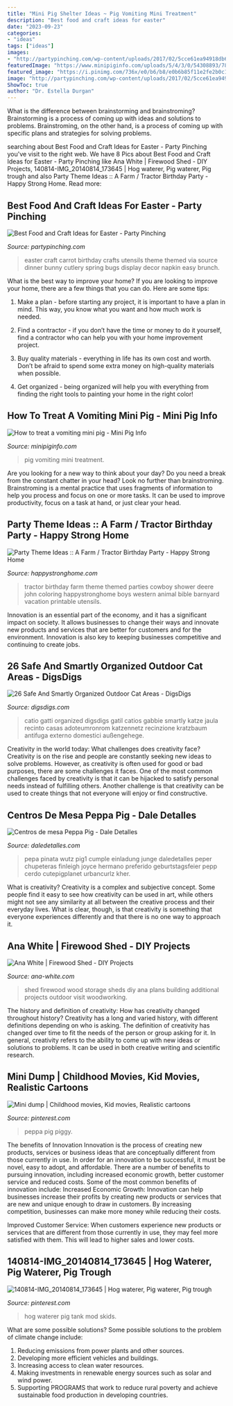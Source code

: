 ```yaml
---
title: "Mini Pig Shelter Ideas ~ Pig Vomiting Mini Treatment"
description: "Best food and craft ideas for easter"
date: "2023-09-23"
categories:
- "ideas"
tags: ["ideas"]
images:
- "http://partypinching.com/wp-content/uploads/2017/02/5cce61ea94918db689a80c460d37bf6b.jpg"
featuredImage: "https://www.minipiginfo.com/uploads/5/4/3/0/54308893/7887832.png"
featured_image: "https://i.pinimg.com/736x/e0/b6/b8/e0b6b85f11e2fe2b0c10bbf6d88e9bb4.jpg"
image: "http://partypinching.com/wp-content/uploads/2017/02/5cce61ea94918db689a80c460d37bf6b.jpg"
ShowToc: true
author: "Dr. Estella Durgan"
---
```



What is the difference between brainstorming and brainstroming?
Brainstorming is a process of coming up with ideas and solutions to problems. Brainstroming, on the other hand, is a process of coming up with specific plans and strategies for solving problems.

	

		
searching about Best Food and Craft Ideas for Easter - Party Pinching you've visit to the right web. We have 8 Pics about Best Food and Craft Ideas for Easter - Party Pinching like Ana White | Firewood Shed - DIY Projects, 140814-IMG_20140814_173645 | Hog waterer, Pig waterer, Pig trough and also Party Theme Ideas :: A Farm / Tractor Birthday Party - Happy Strong Home. Read more:
		
    
## Best Food And Craft Ideas For Easter - Party Pinching

<img loading=lazy src="http://partypinching.com/wp-content/uploads/2017/02/5cce61ea94918db689a80c460d37bf6b.jpg" onerror="this.onerror=null;this.src='https://tse1.mm.bing.net/th?id=OIP.V-8H1HavOilbWkq9u6pVWAHaLG&amp;pid=15.1';" alt="Best Food and Craft Ideas for Easter - Party Pinching">

_Source: partypinching.com_

>easter craft carrot birthday crafts utensils theme themed via source dinner bunny cutlery spring bugs display decor napkin easy brunch. 

	

What is the best way to improve your home?
If you are looking to improve your home, there are a few things that you can do. Here are some tips:
1. Make a plan - before starting any project, it is important to have a plan in mind. This way, you know what you want and how much work is needed.

2. Find a contractor - if you don’t have the time or money to do it yourself, find a contractor who can help you with your home improvement project.

3. Buy quality materials - everything in life has its own cost and worth. Don’t be afraid to spend some extra money on high-quality materials when possible.

4. Get organized - being organized will help you with everything from finding the right tools to painting your home in the right color!

    
## How To Treat A Vomiting Mini Pig - Mini Pig Info

<img loading=lazy src="https://www.minipiginfo.com/uploads/5/4/3/0/54308893/7887832.png" onerror="this.onerror=null;this.src='https://tse4.mm.bing.net/th?id=OIP.aVJBfLstdyzoTo8_E0utPwAAAA&amp;pid=15.1';" alt="How to treat a vomiting mini pig - Mini Pig Info">

_Source: minipiginfo.com_

>pig vomiting mini treatment. 

	

Are you looking for a new way to think about your day? Do you need a break from the constant chatter in your head? Look no further than brainstroming. Brainstroming is a mental practice that uses fragments of information to help you process and focus on one or more tasks. It can be used to improve productivity, focus on a task at hand, or just clear your head.

    
## Party Theme Ideas :: A Farm / Tractor Birthday Party - Happy Strong Home

<img loading=lazy src="http://happystronghome.com/wp-content/uploads/2013/02/Farm-Tractor-Party-utensils.jpg" onerror="this.onerror=null;this.src='https://tse2.mm.bing.net/th?id=OIP.6wt3EOkKswfzEPNw-OYC3gHaFS&amp;pid=15.1';" alt="Party Theme Ideas :: A Farm / Tractor Birthday Party - Happy Strong Home">

_Source: happystronghome.com_

>tractor birthday farm theme themed parties cowboy shower deere john coloring happystronghome boys western animal bible barnyard vacation printable utensils. 

	

Innovation is an essential part of the economy, and it has a significant impact on society. It allows businesses to change their ways and innovate new products and services that are better for customers and for the environment. Innovation is also key to keeping businesses competitive and continuing to create jobs.

    
## 26 Safe And Smartly Organized Outdoor Cat Areas - DigsDigs

<img loading=lazy src="https://www.digsdigs.com/photos/safe-and-smart-organized-outdoor-cat-areas-4-554x738.jpg" onerror="this.onerror=null;this.src='https://tse4.mm.bing.net/th?id=OIP.DS8pAbzc6vBLMSUlhM-HWwHaJ3&amp;pid=15.1';" alt="26 Safe And Smartly Organized Outdoor Cat Areas - DigsDigs">

_Source: digsdigs.com_

>catio gatti organized digsdigs gatil catios gabbie smartly katze jaula recinto casas adoteumronrom katzennetz recinzione kratzbaum antifuga externo domestici außengehege. 

	

Creativity in the world today: What challenges does creativity face?
Creativity is on the rise and people are constantly seeking new ideas to solve problems. However, as creativity is often used for good or bad purposes, there are some challenges it faces. One of the most common challenges faced by creativity is that it can be hijacked to satisfy personal needs instead of fulfilling others. Another challenge is that creativity can be used to create things that not everyone will enjoy or find constructive.

    
## Centros De Mesa Peppa Pig - Dale Detalles

<img loading=lazy src="https://www.daledetalles.com/wp-content/uploads/2016/08/centro-de-mesa-peppa-pig1.jpg" onerror="this.onerror=null;this.src='https://tse3.mm.bing.net/th?id=OIP.uduIeR7tQGuu3bThDneZtwC7FN&amp;pid=15.1';" alt="Centros de mesa Peppa Pig - Dale Detalles">

_Source: daledetalles.com_

>pepa pinata wutz pig1 cumple einladung junge daledetalles peper chupeteras finleigh joyce hermano preferido geburtstagsfeier pepp cerdo cutepigplanet urbancurlz kher. 

	

What is creativity?
Creativity is a complex and subjective concept. Some people find it easy to see how creativity can be used in art, while others might not see any similarity at all between the creative process and their everyday lives. What is clear, though, is that creativity is something that everyone experiences differently and that there is no one way to approach it.

    
## Ana White | Firewood Shed - DIY Projects

<img loading=lazy src="http://www.ana-white.com/sites/default/files/woodshed3_0.jpeg" onerror="this.onerror=null;this.src='https://tse1.mm.bing.net/th?id=OIP.OefgsX4g-6ois8HFTpeWNwHaFb&amp;pid=15.1';" alt="Ana White | Firewood Shed - DIY Projects">

_Source: ana-white.com_

>shed firewood wood storage sheds diy ana plans building additional projects outdoor visit woodworking. 

	

The history and definition of creativity: How has creativity changed throughout history?
Creativity has a long and varied history, with different definitions depending on who is asking. The definition of creativity has changed over time to fit the needs of the person or group asking for it. In general, creativity refers to the ability to come up with new ideas or solutions to problems. It can be used in both creative writing and scientific research.

    
## Mini Dump | Childhood Movies, Kid Movies, Realistic Cartoons

<img loading=lazy src="https://i.pinimg.com/736x/e0/b6/b8/e0b6b85f11e2fe2b0c10bbf6d88e9bb4.jpg" onerror="this.onerror=null;this.src='https://tse1.mm.bing.net/th?id=OIP.GvzFgBPZO6f5qalQc1abMQHaNK&amp;pid=15.1';" alt="Mini dump | Childhood movies, Kid movies, Realistic cartoons">

_Source: pinterest.com_

>peppa pig piggy. 

	

The benefits of Innovation
Innovation is the process of creating new products, services or business ideas that are conceptually different from those currently in use. In order for an innovation to be successful, it must be novel, easy to adopt, and affordable. There are a number of benefits to pursuing innovation, including increased economic growth, better customer service and reduced costs. Some of the most common benefits of innovation include: 
Increased Economic Growth: Innovation can help businesses increase their profits by creating new products or services that are new and unique enough to draw in customers. By increasing competition, businesses can make more money while reducing their costs.

Improved Customer Service: When customers experience new products or services that are different from those currently in use, they may feel more satisfied with them. This will lead to higher sales and lower costs.

    
## 140814-IMG_20140814_173645 | Hog Waterer, Pig Waterer, Pig Trough

<img loading=lazy src="https://i.pinimg.com/736x/c8/d8/ab/c8d8abf0568909eed02f7d1394b159b8.jpg" onerror="this.onerror=null;this.src='https://tse2.mm.bing.net/th?id=OIP.d2kUJVj3ItVjjpBXA2QoSgHaFj&amp;pid=15.1';" alt="140814-IMG_20140814_173645 | Hog waterer, Pig waterer, Pig trough">

_Source: pinterest.com_

>hog waterer pig tank mod skids. 

	

What are some possible solutions?
Some possible solutions to the problem of climate change include:
1. Reducing emissions from power plants and other sources. 
2. Developing more efficient vehicles and buildings. 
3. Increasing access to clean water resources. 
4. Making investments in renewable energy sources such as solar and wind power. 
5. Supporting PROGRAMS that work to reduce rural poverty and achieve sustainable food production in developing countries.


